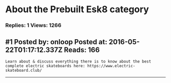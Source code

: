 # About the Prebuilt Esk8 category

### Replies: 1 Views: 1266

## \#1 Posted by: onloop Posted at: 2016-05-22T01:17:12.337Z Reads: 166

```
Learn about & discuss everything there is to know about the best complete electric skateboards here: https://www.electric-skateboard.club/
```

---
